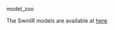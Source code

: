model_zoo

The SwinIR models are available at [here](https://github.com/JingyunLiang/SwinIR/releases/tag/v0.0).